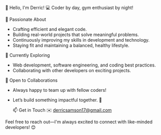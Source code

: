 👋 Hello, I'm Derric!
💻 Coder by day, gym enthusiast by night!

 👀 Passionate About
* Crafting efficient and elegant code.
* Building real-world projects that solve meaningful problems.
* Continuously improving my skills in development and technology.
* Staying fit and maintaining a balanced, healthy lifestyle.

🌱 Currently Exploring
* Web development, software engineering, and coding best practices.
* Collaborating with other developers on exciting projects.

💞️ Open to Collaborations
* Always happy to team up with fellow coders!
* Let’s build something impactful together. 🤝

  📫 Get in Touch
✉️ derricsamson17@gmail.com

Feel free to reach out—I'm always excited to connect with like-minded developers! 😊




<!---
Derric01/Derric01 is a ✨ special ✨ repository because its `README.md` (this file) appears on your GitHub profile.
You can click the Preview link to take a look at your changes.
--->
